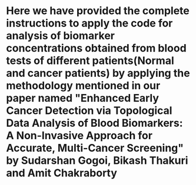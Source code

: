 # Here we have provided the complete instructions to apply the code for analysis of biomarker concentrations obtained from blood tests of different patients(Normal and cancer patients) by applying the methodology mentioned in our paper named "Enhanced Early Cancer Detection via Topological Data Analysis of Blood Biomarkers: A Non-Invasive Approach for Accurate, Multi-Cancer Screening" by Sudarshan Gogoi, Bikash Thakuri and Amit Chakraborty
